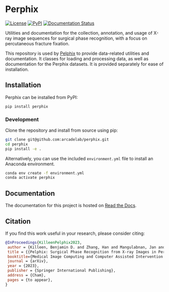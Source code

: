 # Perphix

[![License](https://img.shields.io/badge/license-MIT-blue.svg)](
<https://opensource.org/licenses/MIT>)
[![PyPI](https://img.shields.io/pypi/v/perphix.svg)](
<https://pypi.org/project/perphix/>)
[![Documentation Status](https://readthedocs.org/projects/perphix/badge/?version=latest)](
<https://perphix.readthedocs.io/en/latest/?badge=latest>)

Utilities and documentation for the collection, annotation, and usage of X-ray image sequences for
surgical phase recognition, with a focus on percutaneous fracture fixation.

This repository is used by [Pelphix](https://github.com/benjamindkilleen/pelphix) to provide
data-related utilities and documentation. It classes for loading and processing data, as well as
documentation for the Perphix datasets. It is provided separately for ease of installation.

## Installation

Perphix can be installed from PyPI:

```bash
pip install perphix
```

### Development

Clone the repository and install from source using pip:

```bash
git clone git@github.com:arcadelab/perphix.git
cd perphix
pip install -e .
```

Alternatively, you can use the included `environment.yml` file to install an Anaconda environment.

```bash
conda env create -f environment.yml
conda activate perphix
```

## Documentation

The documentation for this project is hosted on [Read the Docs](https://perphix.readthedocs.io/en/latest/).

## Citation

If you find this work useful in your research, please consider citing:

```bibtex
@InProceedings{KilleenPelphix2023,
 author = {Killeen, Benjamin D. and Zhang, Han and Mangulabnan, Jan and Armand, Mehran and Taylor, Russel H. and Osgood, Greg and Unberath, Mathias},
 title = {{Pelphix: Surgical Phase Recognition from X-ray Images in Percutaneous Pelvic Fixation}},
 booktitle={Medical Image Computing and Computer Assisted Intervention -- MICCAI 2023},
 journal = {arXiv},
 year = {2023},
 publisher = {Springer International Publishing},
 address = {Cham},
 pages = {to appear},
}
```
